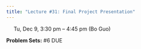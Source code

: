 ```yaml
---
title: "Lecture #31: Final Project Presentation"
---
```


&nbsp;&nbsp;&nbsp;&nbsp;&nbsp;Tu, Dec 9, 3:30 pm – 4:45 pm (Bo Guo)

**Problem Sets:** #6 DUE
